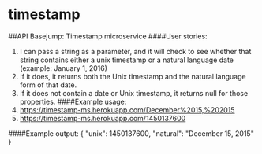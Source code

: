 # timestamp
##API Basejump: Timestamp microservice
####User stories:
1. I can pass a string as a parameter, and it will check to see whether that string contains either a unix timestamp or a natural language date (example: January 1, 2016)
2. If it does, it returns both the Unix timestamp and the natural language form of that date.
3. If it does not contain a date or Unix timestamp, it returns null for those properties.
####Example usage:
1. https://timestamp-ms.herokuapp.com/December%2015,%202015
2. https://timestamp-ms.herokuapp.com/1450137600

####Example output:
{ "unix": 1450137600, "natural": "December 15, 2015" }
